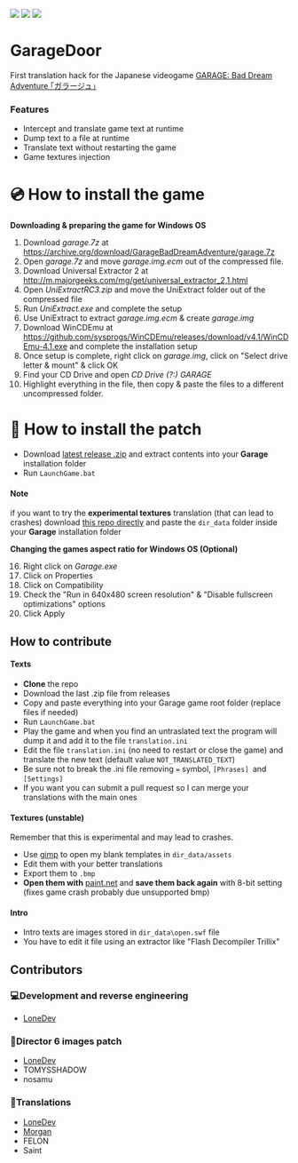 ![](https://img.shields.io/github/stars/LoneDev6/GarageDoor.svg) ![](https://img.shields.io/github/forks/LoneDev6/GarageDoor.svg) ![](https://img.shields.io/github/issues/LoneDev6/GarageDoor.svg)
# GarageDoor

First translation hack for the Japanese videogame [GARAGE: Bad Dream Adventure  ｢ガラージュ｣](https://lostmediaarchive.fandom.com/wiki/Garage:_Bad_Dream_Adventure_(Limited_Release_1999_Japanese_Point-and-Click_Game) "GARAGE: Bad Dream Adventure  ｢ガラージュ｣")


### Features

- Intercept and translate game text at runtime
- Dump text to a file at runtime
- Translate text without restarting the game
- Game textures injection

# 💿 How to install the game

**Downloading & preparing the game for Windows OS**

1. Download *garage.7z* at <https://archive.org/download/GarageBadDreamAdventure/garage.7z>
2. Open *garage.7z* and move *garage.img.ecm* out of the compressed file.
3. Download Universal Extractor 2 at <http://m.majorgeeks.com/mg/get/universal_extractor_2,1.html>
4. Open *UniExtractRC3.zip* and move the UniExtract folder out of the compressed file
5. Run *UniExtract.exe* and complete the setup
6. Use UniExtract to extract *garage.img.ecm* & create *garage.img*
7. Download WinCDEmu at <https://github.com/sysprogs/WinCDEmu/releases/download/v4.1/WinCDEmu-4.1.exe> and complete the installation setup
8. Once setup is complete, right click on *garage.img*, click on "Select drive letter & mount" & click OK
9. Find your CD Drive and open *CD Drive (?:) GARAGE*
10. Highlight everything in the file, then copy & paste the files to a different uncompressed folder.

# 💾 How to install the patch
- Download [latest release .zip](https://github.com/LoneDev6/GarageDoor/releases/latest) and extract contents into your **Garage** installation folder
- Run `LaunchGame.bat`

#### Note
if you want to try the **experimental textures** translation (that can lead to crashes) download [this repo directly](https://github.com/LoneDev6/GarageDoor/archive/master.zip) and paste the `dir_data` folder inside your **Garage** installation folder

**Changing the games aspect ratio for Windows OS (Optional)**

16. Right click on *Garage.exe*
17. Click on Properties
18. Click on Compatibility
19. Check the "Run in 640x480 screen resolution" & "Disable fullscreen optimizations" options
20. Click Apply


## How to contribute
#### Texts
- **Clone** the repo
- Download the last .zip file from releases
- Copy and paste everything into your Garage game root folder (replace files if needed)
- Run `LaunchGame.bat`
- Play the game and when you find an untraslated text the program will dump it and add it to the file `translation.ini`
- Edit the file `translation.ini` (no need to restart or close the game) and translate the new text (default value `NOT_TRANSLATED_TEXT`)
- Be sure not to break the .ini file removing `=` symbol, `[Phrases] `and `[Settings]`
- If you want you can submit a pull request so I can merge your translations with the main ones

#### Textures (unstable)
Remember that this is experimental and may lead to crashes.
- Use [gimp](https://www.gimp.org/downloads/ "gimp") to open my blank templates in `dir_data/assets`
- Edit them with your better translations
- Export them to `.bmp `
- **Open them with** [paint.net](https://www.getpaint.net/download.html "paint.net") and **save them back again** with 8-bit setting (fixes game crash probably due unsupported bmp)

#### Intro
- Intro texts are images stored in `dir_data\open.swf` file
- You have to edit it file using an extractor like "Flash Decompiler Trillix"

## Contributors
### 💻Development and reverse engineering
- [LoneDev](https://github.com/LoneDev6 "LoneDev")

### 🎥Director 6 images patch
- [LoneDev](https://github.com/LoneDev6 "LoneDev")
- TOMYSSHADOW
- nosamu

### 📕Translations
- [LoneDev](https://github.com/LoneDev6 "LoneDev")
- [Morgan](https://www.youtube.com/channel/UClroPL_xY9RGlMbQJIMiiIw)
- FELON
- Saint
